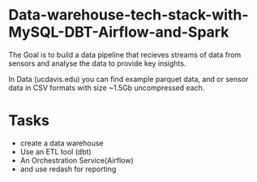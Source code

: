 # Data-warehouse-tech-stack-with-MySQL-DBT-Airflow-and-Spark
The Goal is to build a data pipeline that recieves streams of data from sensors and analyse the data to provide key insights.


In Data (ucdavis.edu) you can find example parquet data, and or sensor data in CSV formats with size ~1.5Gb uncompressed each. 

 <h1>Tasks</h1>
 
 * create a data warehouse
 * Use an ETL tool (dbt)
 * An Orchestration Service(Airflow)
 * and use redash for reporting
